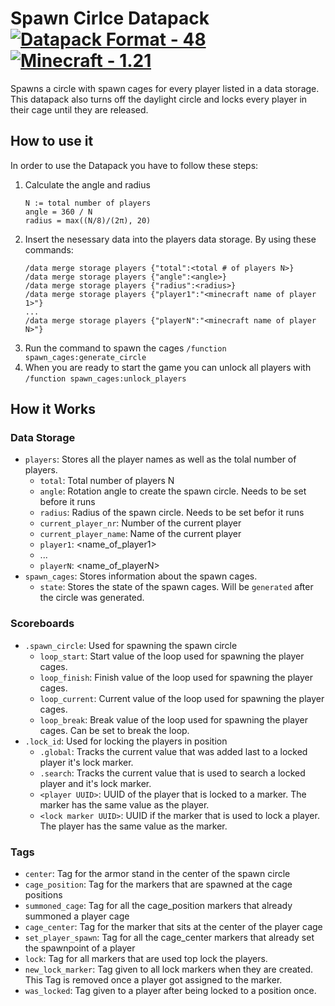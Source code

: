 # Spawn Cirlce Datapack [![Datapack Format - 48](https://img.shields.io/badge/Datapack_Format-48-2ea44f)](https://minecraft.wiki/w/Data_pack) [![Minecraft - 1.21](https://img.shields.io/badge/Minecraft-1.21-2ea44f)](https://minecraft.wiki/w/Java_Edition_1.21.1)
Spawns a circle with spawn cages for every player listed in a data storage.
This datapack also turns off the daylight circle and locks every player in their cage until they are released.

## How to use it
In order to use the Datapack you have to follow these steps:
1. Calculate the angle and radius
    ```
    N := total number of players
    angle = 360 / N
    radius = max((N/8)/(2π), 20)
    ```
3. Insert the nesessary data into the players data storage. By using these commands:
    ```
    /data merge storage players {"total":<total # of players N>}
    /data merge storage players {"angle":<angle>}
    /data merge storage players {"radius":<radius>}
    /data merge storage players {"player1":"<minecraft name of player 1>"}
    ...
    /data merge storage players {"playerN":"<minecraft name of player N>"}
    ```
4. Run the command to spawn the cages `/function spawn_cages:generate_circle`
5. When you are ready to start the game you can unlock all players with `/function spawn_cages:unlock_players`

## How it Works

### Data Storage
- `players`: Stores all the player names as well as the tolal number of players.
    - `total`: Total number of players N
    - `angle`: Rotation angle to create the spawn circle. Needs to be set before it runs
    - `radius`: Radius of the spawn circle. Needs to be set befor it runs
    - `current_player_nr`: Number of the current player
    - `current_player_name`: Name of the current player
    - `player1`: <name_of_player1>
    - ...
    - `playerN`:  <name_of_playerN>
- `spawn_cages`: Stores information about the spawn cages.
    - `state`: Stores the state of the spawn cages. Will be `generated` after the circle was generated. 

### Scoreboards
- `.spawn_circle`: Used for spawning the spawn circle
    - `loop_start`: Start value of the loop used for spawning the player cages.
    - `loop_finish`: Finish value of the loop used for spawning the player cages.
    - `loop_current`: Current value of the loop used for spawning the player cages.
    - `loop_break`: Break value of the loop used for spawning the player cages. Can be set to break the loop.
- `.lock_id`: Used for locking the players in position
    - `.global`: Tracks the current value that was added last to a locked player it's lock marker.
    - `.search`: Tracks the current value that is used to search a locked player and it's lock marker.
    - `<player UUID>`: UUID of the player that is locked to a marker. The marker has the same value as the player.
    - `<lock marker UUID>`: UUID if the marker that is used to lock a player. The player has the same value as the marker.


### Tags
- `center`: Tag for the armor stand in the center of the spawn circle
- `cage_position`: Tag for the markers that are spawned at the cage positions
- `summoned_cage`: Tag for all the cage_position markers that already summoned a player cage
- `cage_center`: Tag for the marker that sits at the center of the player cage
- `set_player_spawn`: Tag for all the cage_center markers that already set the spawnpoint of a player
- `lock`: Tag for all markers that are used top lock the players.
- `new_lock_marker`: Tag given to all lock markers when they are created. This Tag is removed once a player got assigned to the marker. 
- `was_locked`: Tag given to a player after being locked to a position once.
